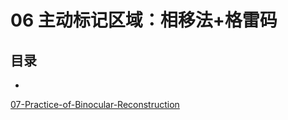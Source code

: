 # 06 主动标记区域：相移法+格雷码

## 目录
- []()





[07-Practice-of-Binocular-Reconstruction](./07-Practice-of-Binocular-Reconstruction.md)